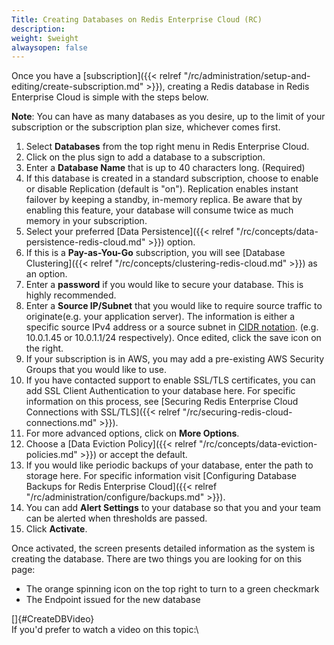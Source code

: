 ```yaml
---
Title: Creating Databases on Redis Enterprise Cloud (RC)
description: 
weight: $weight
alwaysopen: false
---
```

Once you have a
[subscription]({{< relref "/rc/administration/setup-and-editing/create-subscription.md" >}}),
creating a Redis database in Redis Enterprise Cloud is simple with the
steps below.

**Note**: You can have as many databases as you desire, up to the limit
of your subscription or the subscription plan size, whichever comes
first.

1. Select **Databases** from the top right menu in Redis Enterprise
    Cloud.
1. Click on the plus sign to add a database to a subscription.
1. Enter a **Database Name** that is up to 40 characters long.
    (Required)
1. If this database is created in a standard subscription, choose to
    enable or disable Replication (default is "on"). Replication enables
    instant failover by keeping a standby, in-memory replica. Be aware
    that by enabling this feature, your database will consume twice as
    much memory in your subscription.
1. Select your preferred [Data
    Persistence]({{< relref "/rc/concepts/data-persistence-redis-cloud.md" >}})
    option.
1. If this is a **Pay-as-You-Go** subscription, you will see [Database
    Clustering]({{< relref "/rc/concepts/clustering-redis-cloud.md" >}})
    as an option.
1. Enter a **password** if you would like to secure your database. This
    is highly recommended.
1. Enter a **Source IP/Subnet** that you would like to require source
    traffic to originate(e.g. your application server). The information
    is either a specific source IPv4 address or a source subnet in [CIDR
    notation](https://en.wikipedia.org/wiki/Classless_Inter-Domain_Routing).
    (e.g. 10.0.1.45 or 10.0.1.1/24 respectively). Once edited, click the
    save icon on the right.
1. If your subscription is in AWS, you may add a pre-existing AWS
    Security Groups that you would like to use.
1. If you have contacted support to enable SSL/TLS certificates, you
    can add SSL Client Authentication to your database here. For
    specific information on this process, see [Securing Redis Enterprise
    Cloud Connections with
    SSL/TLS]({{< relref "/rc/securing-redis-cloud-connections.md" >}}).
1. For more advanced options, click on **More Options**.
1. Choose a [Data Eviction
    Policy]({{< relref "/rc/concepts/data-eviction-policies.md" >}})
    or accept the default.
1. If you would like periodic backups of your database, enter the path
    to storage here. For specific information visit [Configuring
    Database Backups for Redis Enterprise
    Cloud]({{< relref "/rc/administration/configure/backups.md" >}}).
1. You can add **Alert Settings** to your database so that you and your
    team can be alerted when thresholds are passed.
1. Click **Activate**.

Once activated, the screen presents detailed information as the system
is creating the database. There are two things you are looking for on
this page:

- The orange spinning icon on the top right to turn to a green
    checkmark
- The Endpoint issued for the new database

[]{#CreateDBVideo}\
If you'd prefer to watch a video on this topic:\

### 
